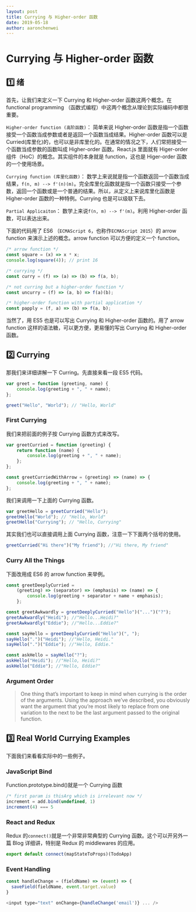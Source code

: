 ```yaml
---
layout: post
title: Currying 与 Higher-order 函数
date: 2019-05-18
author: aaronchenwei
---
```


# Currying 与 Higher-order 函数

## :one: 绪

首先，让我们来定义一下 Currying 和 Higher-order 函数这两个概念。在 functional programming （函数式编程）中这两个概念从理论到实际编码中都很重要。

`Higher-order function (高阶函数)`： 简单来说 Higher-order 函数是指一个函数接受一个函数当成参数或者是返回一个函数当成结果。Higher-order 函数可以是 Curried(库里化)的，也可以是非库里化的。在通常的情况之下，人们常把接受一个函数当成参数的函数叫成 Higher-order 函数。React.js 里面就有 Higer-order 组件（HoC）的概念。其实组件的本身就是 function，这也是 Higer-order 函数的一个使用场景。

`Currying function (库里化函数)`： 数学上来说就是指一个函数返回一个函数当成结果，`f(n, m) --> f'(n)(m)`。完全库里化函数就是指一个函数只接受一个参数，返回一个函数或是一个普通的结果。所以，从定义上来说库里化函数是 Higher-order 函数的一种特例。Currying 也是可以级联下去。

`Partial Applicaiton`： 数学上来说`f(n, m) --> f'(m)`。利用 Higher-order 函数，可以表达出来。

下面的代码用了 ES6 （`ECMAScript 6`，也称作`ECMAScript 2015`）的 arrow function 来演示上述的概念。arrow function 可以方便的定义一个 function。

```javascript
/* arrow function */
const square = (x) => x * x;
console.log(square(4)); // print 16

/* currying */
const curry = (f) => (a) => (b) => f(a, b);

/* not curring but a higher-order function */
const uncurry = (f) => (a, b) => f(a)(b);

/* higher-order function with partial application */
const papply = (f, a) => (b) => f(a, b);
```

当然了，用 ES5 也是可以写出 Currying 和 Higher-order 函数的。用了 arrow function 这样的语法糖，可以更方便，更易懂的写出 Currying 和 Higher-order 函数。

## :two: Currying

那我们来详细讲解一下 Curring。先直接来看一段 ES5 代码。

```javascript
var greet = function (greeting, name) {
    console.log(greeting + ", " + name);
};

greet("Hello", "World"); // "Hello, World"
```

### First Currying

我们来把前面的例子按 Currying 函数方式来改写。

```javascript
var greetCurried = function (greeting) {
    return function (name) {
        console.log(greeting + ", " + name);
    };
};

const greetCurriedWithArrow = (greeting) => (name) => {
    console.log(greeting + ", " + name);
};
```

我们来调用一下上面的 Currying 函数。

```javascript
var greetHello = greetCurried("Hello");
greetHello("World"); // "Hello, World"
greetHello("Currying"); // "Hello, Currying"
```

其实我们也可以直接调用上面 Currying 函数，注意一下下面两个括号的使用。

```javascript
greetCurried("Hi there")("My friend"); //"Hi there, My friend"
```

### Curry All the Things

下面改用成 ES6 的 arrow function 来举例。

```javascript
const greetDeeplyCurried =
    (greeting) => (separator) => (emphasis) => (name) => {
        console.log(greeting + separator + name + emphasis);
    };

const greetAwkwardly = greetDeeplyCurried("Hello")("...")("?");
greetAwkwardly("Heidi"); //"Hello...Heidi?"
greetAwkwardly("Eddie"); //"Hello...Eddie?"

const sayHello = greetDeeplyCurried("Hello")(", ");
sayHello(".")("Heidi"); //"Hello, Heidi."
sayHello(".")("Eddie"); //"Hello, Eddie."

const askHello = sayHello("?");
askHello("Heidi"); //"Hello, Heidi?"
askHello("Eddie"); //"Hello, Eddie?"
```

### Argument Order

> One thing that’s important to keep in mind when currying is the order of the arguments. Using the approach we’ve described, you obviously want the argument that you’re most likely to replace from one variation to the next to be the last argument passed to the original function.

## :three: Real World Currying Examples

下面我们来看看实际中的一些例子。

### JavaScript Bind

Function.prototype.bind()就是一个 Currying 函数

```javaScript
/* first param is thisArg which is irrelevant now */
increment = add.bind(undefined, 1)
increment(4) === 5
```

### React and Redux

Redux 的`connect()`就是一个非常非常典型的 Currying 函数。这个可以开另外一篇 Blog 详细讲，特别是 Redux 的 middlewares 的应用。

```javaScript
export default connect(mapStateToProps)(TodoApp)
```

### Event Handling

```javaScript
const handleChange = (fieldName) => (event) => {
  saveField(fieldName, event.target.value)
}

<input type="text" onChange={handleChange('email')} ... />
```
